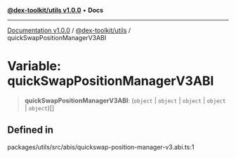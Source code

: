 [**@dex-toolkit/utils v1.0.0**](../README.md) • **Docs**

***

[Documentation v1.0.0](../../../packages.md) / [@dex-toolkit/utils](../README.md) / quickSwapPositionManagerV3ABI

# Variable: quickSwapPositionManagerV3ABI

> **quickSwapPositionManagerV3ABI**: (`object` \| `object` \| `object` \| `object` \| `object`)[]

## Defined in

packages/utils/src/abis/quickswap-position-manager-v3.abi.ts:1
